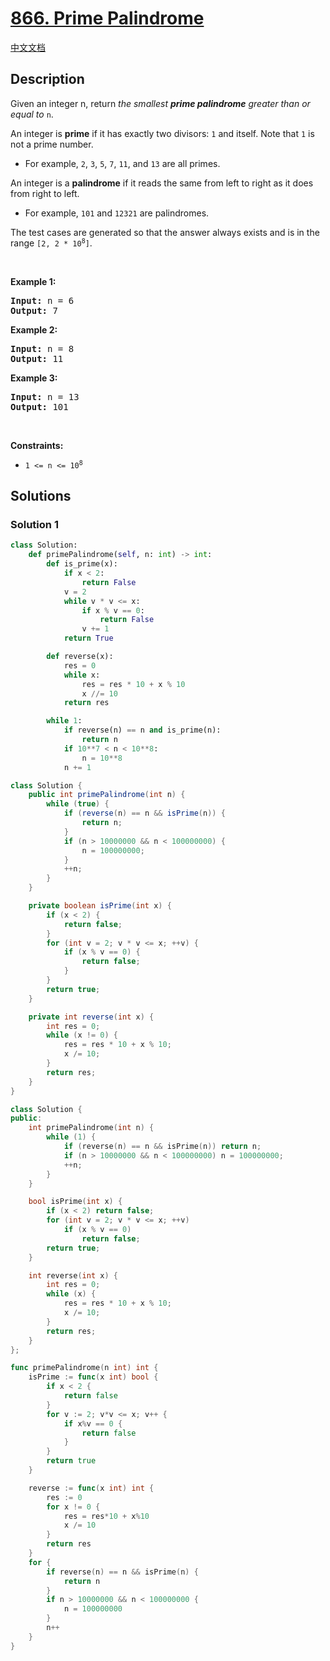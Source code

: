 # [866. Prime Palindrome](https://leetcode.com/problems/prime-palindrome)

[中文文档](/solution/0800-0899/0866.Prime%20Palindrome/README.md)

<!-- tags:Math,Number Theory -->

<!-- difficulty:Medium -->

## Description

<p>Given an integer n, return <em>the smallest <strong>prime palindrome</strong> greater than or equal to </em><code>n</code>.</p>

<p>An integer is <strong>prime</strong> if it has exactly two divisors: <code>1</code> and itself. Note that <code>1</code> is not a prime number.</p>

<ul>
	<li>For example, <code>2</code>, <code>3</code>, <code>5</code>, <code>7</code>, <code>11</code>, and <code>13</code> are all primes.</li>
</ul>

<p>An integer is a <strong>palindrome</strong> if it reads the same from left to right as it does from right to left.</p>

<ul>
	<li>For example, <code>101</code> and <code>12321</code> are palindromes.</li>
</ul>

<p>The test cases are generated so that the answer always exists and is in the range <code>[2, 2 * 10<sup>8</sup>]</code>.</p>

<p>&nbsp;</p>
<p><strong class="example">Example 1:</strong></p>
<pre><strong>Input:</strong> n = 6
<strong>Output:</strong> 7
</pre><p><strong class="example">Example 2:</strong></p>
<pre><strong>Input:</strong> n = 8
<strong>Output:</strong> 11
</pre><p><strong class="example">Example 3:</strong></p>
<pre><strong>Input:</strong> n = 13
<strong>Output:</strong> 101
</pre>
<p>&nbsp;</p>
<p><strong>Constraints:</strong></p>

<ul>
	<li><code>1 &lt;= n &lt;= 10<sup>8</sup></code></li>
</ul>

## Solutions

### Solution 1

<!-- tabs:start -->

```python
class Solution:
    def primePalindrome(self, n: int) -> int:
        def is_prime(x):
            if x < 2:
                return False
            v = 2
            while v * v <= x:
                if x % v == 0:
                    return False
                v += 1
            return True

        def reverse(x):
            res = 0
            while x:
                res = res * 10 + x % 10
                x //= 10
            return res

        while 1:
            if reverse(n) == n and is_prime(n):
                return n
            if 10**7 < n < 10**8:
                n = 10**8
            n += 1
```

```java
class Solution {
    public int primePalindrome(int n) {
        while (true) {
            if (reverse(n) == n && isPrime(n)) {
                return n;
            }
            if (n > 10000000 && n < 100000000) {
                n = 100000000;
            }
            ++n;
        }
    }

    private boolean isPrime(int x) {
        if (x < 2) {
            return false;
        }
        for (int v = 2; v * v <= x; ++v) {
            if (x % v == 0) {
                return false;
            }
        }
        return true;
    }

    private int reverse(int x) {
        int res = 0;
        while (x != 0) {
            res = res * 10 + x % 10;
            x /= 10;
        }
        return res;
    }
}
```

```cpp
class Solution {
public:
    int primePalindrome(int n) {
        while (1) {
            if (reverse(n) == n && isPrime(n)) return n;
            if (n > 10000000 && n < 100000000) n = 100000000;
            ++n;
        }
    }

    bool isPrime(int x) {
        if (x < 2) return false;
        for (int v = 2; v * v <= x; ++v)
            if (x % v == 0)
                return false;
        return true;
    }

    int reverse(int x) {
        int res = 0;
        while (x) {
            res = res * 10 + x % 10;
            x /= 10;
        }
        return res;
    }
};
```

```go
func primePalindrome(n int) int {
	isPrime := func(x int) bool {
		if x < 2 {
			return false
		}
		for v := 2; v*v <= x; v++ {
			if x%v == 0 {
				return false
			}
		}
		return true
	}

	reverse := func(x int) int {
		res := 0
		for x != 0 {
			res = res*10 + x%10
			x /= 10
		}
		return res
	}
	for {
		if reverse(n) == n && isPrime(n) {
			return n
		}
		if n > 10000000 && n < 100000000 {
			n = 100000000
		}
		n++
	}
}
```

<!-- tabs:end -->

<!-- end -->
